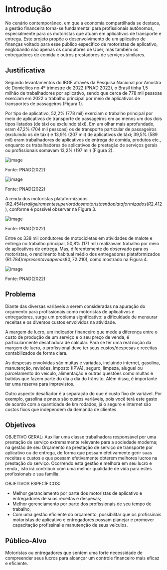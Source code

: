 # Introdução

No cenário contemporâneo, em que a economia compartilhada se destaca, a gestão financeira torna-se fundamental para profissionais autônomos, especialmente para os motoristas que atuam em aplicativos de transporte e entrega. Este projeto propõe o desenvolvimento de um aplicativo de finanças voltado para esse público específico de motoristas de aplicativo, englobando não apenas os condutores de Uber, mas também os entregadores de comida e outros prestadores de serviços similares.



## Justificativa


Segundo levantamentos do IBGE através da Pesquisa Nacional por Amostra de Domicílios no 4º trimestre de 2022 (PNAD 2022), o Brasil tinha 1,5 milhão de trabalhadores por aplicativo, sendo que cerca de 778 mil pessoas exerciam em 2022 o trabalho principal por meio de aplicativos de transportes de passageiros (Figura 1).

Por tipo de aplicativo, 52,2% (778 mil) exerciam o trabalho principal por meio de aplicativos de transporte de passageiros em ao menos um dos dois tipos listados (de táxi ou excluindo táxi). Em um olhar mais aprofundado, eram 47,2% (704 mil pessoas) os de transporte particular de passageiros (excluindo os de táxi) e 13,9% (207 mil) de aplicativos de táxi; 39,5% (589 mil) eram trabalhadores de aplicativos de entrega de comida, produtos etc., enquanto os trabalhadores de aplicativos de prestação de serviços gerais ou profissionais somavam 13,2% (197 mil) (Figura 2). 

![image](https://github.com/ICEI-PUC-Minas-PMV-ADS/pmv-ads-2024-1-e2-proj-int-t5-managermoney/assets/144861546/fa1d12ee-439c-4e13-aac4-b56ea33603f3)

Fonte:  PNAD(2022)

![image](https://github.com/ICEI-PUC-Minas-PMV-ADS/pmv-ads-2024-1-e2-proj-int-t5-managermoney/assets/144861546/fb8c01ae-c072-4a24-9769-f249fb77f06a)

Fonte:  PNAD(2022)

A renda dos motoristas plataformizados (R$2.454) era ligeiramente superior à dos motoristas não plataformizados (R$2.412), conforme é possível observar na Figura 3.

![image](https://github.com/ICEI-PUC-Minas-PMV-ADS/pmv-ads-2024-1-e2-proj-int-t5-managermoney/assets/144861546/c518c83f-8f34-4914-be06-e9314e738405)

Fonte:  PNAD(2022)

Entre os 338 mil condutores de motocicletas em atividades de malote e entrega no trabalho principal, 50,8% (171 mil) realizavam trabalho por meio de aplicativos de entrega. Mas, diferentemente do observado para os motoristas, o rendimento habitual médio dos entregadores plataformizados (R$1.784) representava apenas 80,7% daquele recebido pelos não plataformizados (R$2.210), como mostrado na Figura 4.

![image](https://github.com/ICEI-PUC-Minas-PMV-ADS/pmv-ads-2024-1-e2-proj-int-t5-managermoney/assets/144861546/7919b7df-d0e6-4c6b-90bf-62e1728538ee)

Fonte:  PNAD(2022)

## Problema

Diante das diversas variáveis a serem consideradas na apuração do orçamento para profissionais como motoristas de aplicativos e entregadores, surge um problema significativo: a dificuldade de mensurar receitas e os diversos custos envolvidos na atividade.

A margem de lucro, um indicador financeiro que mede a diferença entre o custo de produção de um serviço e o seu preço de venda, é particularmente desafiadora de calcular. Para se ter uma real noção da margem de lucro, o profissional deve ter seus custos/despesas e receitas contabilizados de forma clara.

As despesas envolvidas são muitas e variadas, incluindo internet, gasolina, manutenção, revisões, imposto (IPVA), seguro, limpeza, aluguel ou parcelamento do veículo, alimentação e outras questões como multas e batidas que fazem parte do dia a dia do trânsito. Além disso, é importante ter uma reserva para imprevistos.

Outro aspecto desafiador é a separação do que é custo fixo de variável. Por exemplo, gasolina e pneus são custos variáveis, pois você terá este gasto de acordo com a quantidade de km rodados, já o seguro e internet são custos fixos que independem da demanda de clientes.

## Objetivos

OBJETIVO GERAL:  Auxiliar uma classe trabalhadora responsável  por uma prestação de serviço extremamente relevante para a sociedade moderna;  na gestão de seu Orçamento  na prestação de serviço de transporte por aplicativo ou de entrega, de forma  que possam efetivamente gerir suas receitas e custos  e que possam efetivamente obterem melhores lucros na prestação do serviço. Ocorrendo esta gestão e melhora em seu lucro e renda , isto irá contribuir com uma melhor qualidade de vida  para estes profissionais e sua família. 

OBJETIVOS ESPECÍFICOS: 

- Melhor geranciamento por parte dos motoristas de aplicativo e entregadores de suas receitas e despesas;
- Melhor gerenciamento por parte dos profissionais de seu tempo de trabalho;
- Com uma gestão eficiente do orçamento, possibilitar  que os profissinais motoristas de aplicativo e entregadores possam planejar e promover  capacitação profissinal e manutenção de seus veículos.

 
## Público-Alvo

Motoristas ou entregadores que sentem uma forte necessidade de compreender seus lucros para alcançar um controle financeiro mais eficaz e eficiente.
